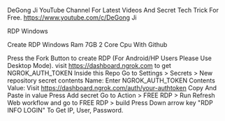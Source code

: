 DeGong Ji YouTube Channel For Latest Videos And Secret Tech Trick For Free. https://www.youtube.com/c/DeGong Ji

RDP Windows

Create RDP Windows Ram 7GB 2 Core Cpu With Github

Press the Fork Button to create RDP (For Android/HP Users Please Use Desktop Mode). 
visit https://dashboard.ngrok.com to get NGROK_AUTH_TOKEN Inside this Repo Go to Settings > Secrets > New repository secret contents 
Name: Enter NGROK_AUTH_TOKEN Contents Value: Visit https://dashboard.ngrok.com/auth/your-authtoken Copy And Paste in value Press Add secret 
Go to Action > FREE RDP > Run Refresh Web workflow and go to FREE RDP > build 
Press Down arrow key "RDP INFO LOGIN" To Get IP, User, Password.
